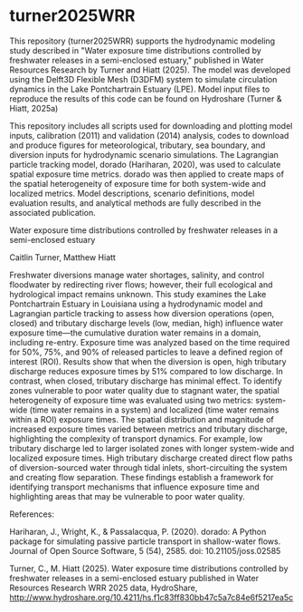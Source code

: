 # turner2025WRR
This repository (turner2025WRR) supports the hydrodynamic modeling study described in "Water exposure time distributions controlled by freshwater releases in a semi-enclosed estuary," published in Water Resources Research by Turner and Hiatt (2025). The model was developed using the Delft3D Flexible Mesh (D3DFM) system to simulate circulation dynamics in the Lake Pontchartrain Estuary (LPE). Model input files to reproduce the results of this code can be found on Hydroshare (Turner & Hiatt, 2025a)

This repository includes all scripts used for downloading and plotting model inputs, calibration (2011) and validation (2014) analysis, codes to download and produce figures for meteorological, tributary, sea boundary, and diversion inputs for hydrodynamic scenario simulations. The Lagrangian particle tracking model, dorado (Hariharan, 2020), was used to calculate spatial exposure time metrics. dorado was then applied to create maps of the spatial heterogeneity of exposure time for both system-wide and localized metrics. Model descriptions, scenario definitions, model evaluation results, and analytical methods are fully described in the associated publication.



Water exposure time distributions controlled by freshwater releases in a semi-enclosed estuary

Caitlin Turner, Matthew Hiatt

Freshwater diversions manage water shortages, salinity, and control floodwater by redirecting river flows; however, their full ecological and hydrological impact remains unknown. This study examines the Lake Pontchartrain Estuary in Louisiana using a hydrodynamic model and Lagrangian particle tracking to assess how diversion operations (open, closed) and tributary discharge levels (low, median, high) influence water exposure time—the cumulative duration water remains in a domain, including re-entry. Exposure time was analyzed based on the time required for 50\%, 75\%, and 90\% of released particles to leave a defined region of interest (ROI). Results show that when the diversion is open, high tributary discharge reduces exposure times by 51% compared to low discharge. In contrast, when closed, tributary discharge has minimal effect. To identify zones vulnerable to poor water quality due to stagnant water, the spatial heterogeneity of exposure time was evaluated using two metrics: system-wide (time water remains in a system) and localized (time water remains within a ROI) exposure times. The spatial distribution and magnitude of increased exposure times varied between metrics and tributary discharge, highlighting the complexity of transport dynamics. For example, low tributary discharge led to larger isolated zones with longer system-wide and localized exposure times. High tributary discharge created direct flow paths of diversion-sourced water through tidal inlets, short-circuiting the system and creating flow separation. These findings establish a framework for identifying transport mechanisms that influence exposure time and highlighting areas that may be vulnerable to poor water quality.


References:

Hariharan, J., Wright, K., & Passalacqua, P. (2020). dorado: A Python package for simulating passive particle transport in shallow-water flows. Journal of Open Source Software, 5 (54), 2585. doi: 10.21105/joss.02585

Turner, C., M. Hiatt (2025). Water exposure time distributions controlled by freshwater releases in a semi-enclosed estuary published in Water Resources Research WRR 2025 data, HydroShare, http://www.hydroshare.org/10.4211/hs.f1c83ff830bb47c5a7c84e6f5217ea5c
